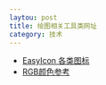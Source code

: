 ```yaml
---
laytou: post
title: 绘图相关工具类网址
category: 技术
---
```


* [EasyIcon 各类图标](http://www.easyicon.net/ "Markdown")
* [RGB颜色参考](http://tool.oschina.net/commons?type=3 "Markdown")
